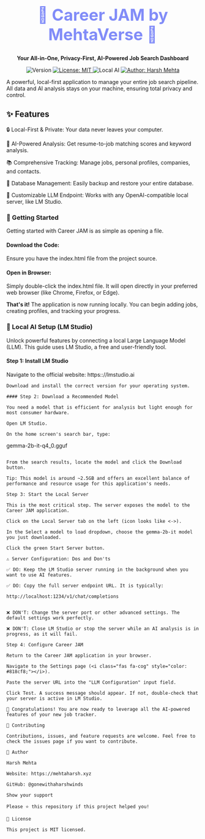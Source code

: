 <div align="center">
<h1 style="font-size: 3em; font-weight: bold; color: #818cf8;">🚀 Career JAM by MehtaVerse 🚀</h1>
<p align="center">
<strong>Your All-in-One, Privacy-First, AI-Powered Job Search Dashboard</strong>
</p>
<p align="center">
<img src="https://www.google.com/search?q=https://img.shields.io/badge/Version-v0.1.0_(beta)-blueviolet%3Fstyle%3Dfor-the-badge" alt="Version">
<a href="https://github.com/kefranabg/readme-md-generator/blob/master/LICENSE">
<img alt="License: MIT" src="https://www.google.com/search?q=https://img.shields.io/badge/license-MIT-green.svg%3Fstyle%3Dfor-the-badge" target="_blank" />
</a>
<img src="https://www.google.com/search?q=https://img.shields.io/badge/AI-100%25_Local-yellow%3Fstyle%3Dfor-the-badge" alt="Local AI">
<a href="https://mehtaharsh.xyz">
<img alt="Author: Harsh Mehta" src="https://www.google.com/search?q=https://img.shields.io/badge/Author-Harsh_Mehta-indigo.svg%3Fstyle%3Dfor-the-badge" target="_blank" />
</a>
</p>
</div>

A powerful, local-first application to manage your entire job search pipeline. All data and AI analysis stays on your machine, ensuring total privacy and control.

## ✨ Features

🔒 Local-First & Private: Your data never leaves your computer.

🧠 AI-Powered Analysis: Get resume-to-job matching scores and keyword analysis.

📚 Comprehensive Tracking: Manage jobs, personal profiles, companies, and contacts.

💾 Database Management: Easily backup and restore your entire database.

🔌 Customizable LLM Endpoint: Works with any OpenAI-compatible local server, like LM Studio.

### 🚀 Getting Started

Getting started with Career JAM is as simple as opening a file.

#### Download the Code:
Ensure you have the index.html file from the project source.

#### Open in Browser:
Simply double-click the index.html file. It will open directly in your preferred web browser (like Chrome, Firefox, or Edge).

**That's it!**
The application is now running locally. You can begin adding jobs, creating profiles, and tracking your progress.

### 🧠 Local AI Setup (LM Studio)

Unlock powerful features by connecting a local Large Language Model (LLM). This guide uses LM Studio, a free and user-friendly tool.

#### Step 1: Install LM Studio

Navigate to the official website: https:://lmstudio.ai
```
Download and install the correct version for your operating system.

#### Step 2: Download a Recommended Model

You need a model that is efficient for analysis but light enough for most consumer hardware.

Open LM Studio.

On the home screen's search bar, type:
```
gemma-2b-it-q4_0.gguf
```

From the search results, locate the model and click the Download button.

Tip: This model is around ~2.5GB and offers an excellent balance of performance and resource usage for this application's needs.

Step 3: Start the Local Server

This is the most critical step. The server exposes the model to the Career JAM application.

Click on the Local Server tab on the left (icon looks like <->).

In the Select a model to load dropdown, choose the gemma-2b-it model you just downloaded.

Click the green Start Server button.

⚠️ Server Configuration: Dos and Don'ts

✅ DO: Keep the LM Studio server running in the background when you want to use AI features.

✅ DO: Copy the full server endpoint URL. It is typically:

http://localhost:1234/v1/chat/completions


❌ DON'T: Change the server port or other advanced settings. The default settings work perfectly.

❌ DON'T: Close LM Studio or stop the server while an AI analysis is in progress, as it will fail.

Step 4: Configure Career JAM

Return to the Career JAM application in your browser.

Navigate to the Settings page (<i class="fas fa-cog" style="color: #818cf8;"></i>).

Paste the server URL into the "LLM Configuration" input field.

Click Test. A success message should appear. If not, double-check that your server is active in LM Studio.

🎉 Congratulations! You are now ready to leverage all the AI-powered features of your new job tracker.

🤝 Contributing

Contributions, issues, and feature requests are welcome. Feel free to check the issues page if you want to contribute.

👤 Author

Harsh Mehta

Website: https://mehtaharsh.xyz

GitHub: @gonewithaharshwinds

Show your support

Please ⭐️ this repository if this project helped you!

📝 License

This project is MIT licensed.
